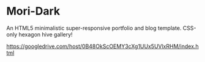 Mori-Dark
=========

An HTML5 minimalistic super-responsive portfolio and blog template.
CSS-only hexagon hive gallery!

https://googledrive.com/host/0B48OkScOEMY3cXg1UUx5UVlxRHM/index.html

